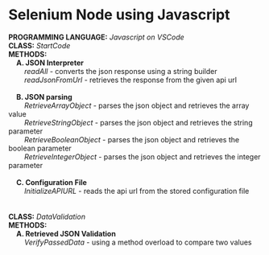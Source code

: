 # Selenium Node using Javascript
**PROGRAMMING LANGUAGE:** *Javascript on VSCode*<br />
**CLASS:** *StartCode*<br /> 
**METHODS:**<br />
  &nbsp;&nbsp;&nbsp;&nbsp;**A. JSON Interpreter**<br />
    &nbsp;&nbsp;&nbsp;&nbsp;&nbsp;&nbsp;&nbsp;&nbsp;*readAll* - converts the json response using a string builder<br />
    &nbsp;&nbsp;&nbsp;&nbsp;&nbsp;&nbsp;&nbsp;&nbsp;*readJsonFromUrl* - retrieves the response from the given api url<br />
<br />
  &nbsp;&nbsp;&nbsp;&nbsp;**B. JSON parsing**<br />
    &nbsp;&nbsp;&nbsp;&nbsp;&nbsp;&nbsp;&nbsp;&nbsp;*RetrieveArrayObject* - parses the json object and retrieves the array value<br />
    &nbsp;&nbsp;&nbsp;&nbsp;&nbsp;&nbsp;&nbsp;&nbsp;*RetrieveStringObject* - parses the json object and retrieves the string parameter<br />
    &nbsp;&nbsp;&nbsp;&nbsp;&nbsp;&nbsp;&nbsp;&nbsp;*RetrieveBooleanObject* - parses the json object and retrieves the boolean parameter<br />
    &nbsp;&nbsp;&nbsp;&nbsp;&nbsp;&nbsp;&nbsp;&nbsp;*RetrieveIntegerObject* - parses the json object and retrieves the integer parameter<br />
<br />
  &nbsp;&nbsp;&nbsp;&nbsp;**C. Configuration File**<br />
    &nbsp;&nbsp;&nbsp;&nbsp;&nbsp;&nbsp;&nbsp;&nbsp;*InitializeAPIURL* - reads the api url from the stored configuration file<br />
<br />
<br />
**CLASS:** *DataValidation*<br /> 
**METHODS:**<br />
&nbsp;&nbsp;&nbsp;&nbsp;**A. Retrieved JSON Validation**<br />
    &nbsp;&nbsp;&nbsp;&nbsp;&nbsp;&nbsp;&nbsp;&nbsp;*VerifyPassedData* - using a method overload to compare two values<br />
